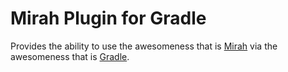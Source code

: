 Mirah Plugin for Gradle
=========================

Provides the ability to use the awesomeness that is [Mirah](http://www.mirah.org/) via the awesomeness that 
is [Gradle](http://www.gradle.org/).
